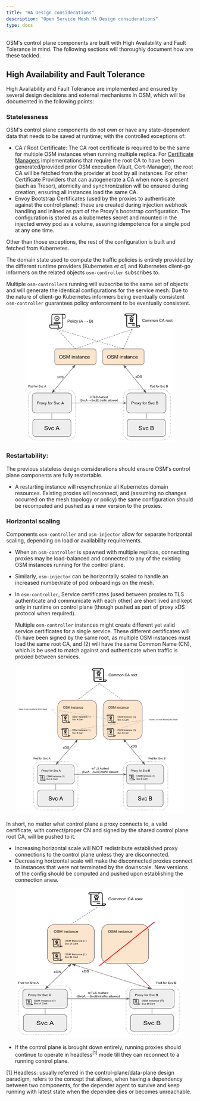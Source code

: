 ```yaml
---
title: "HA Design considerations"
description: "Open Service Mesh HA Design considerations"
type: docs
---
```


OSM's control plane components are built with High Availability and Fault Tolerance in mind. The following sections will thoroughly document how are these tackled.

## High Availability and Fault Tolerance

High Availability and Fault Tolerance are implemented and ensured by several design decisions and external mechanisms in OSM, which will be documented in the following points:

### Statelessness
OSM's control plane components do not own or have any state-dependent data that needs to be saved at runtime; with the controlled exceptions of:
- CA / Root Certificate: The CA root certificate is required to be the same for multiple OSM instances when running multiple replica. For [Certificate Managers](https://github.com/openservicemesh/osm/blob/main/DESIGN.md#2-certificate-manager) implementations that require the root CA to have been generated/provided prior OSM execution (Vault, Cert-Manager), the root CA will be fetched from the provider at boot by all instances.
For other Certificate Providers that can autogenerate a CA when none is present (such as Tresor), atomicity and synchronization will be ensured during creation, ensuring all instances load the same CA.
- Envoy Bootstrap Certificates (used by the proxies to authenticate against the control plane): these are created during injection webhook handling and inlined as part of the Proxy's bootstrap configuration. The configuration is stored as a kubernetes secret and mounted in the injected envoy pod as a volume, assuring idempotence for a single pod at any one time.

Other than those exceptions, the rest of the configuration is built and fetched from Kubernetes.

The domain state used to compute the traffic policies is entirely provided by the different runtime providers (Kubernetes _et al_) and Kubernetes client-go informers on the related objects `osm-controller` subscribes to.

Multiple `osm-controller`s running will subscribe to the same set of objects and will generate the identical configurations for the service mesh. Due to the nature of client-go Kubernetes informers being eventually consistent `osm-controller` guarantees policy enforcement to be eventually consistent.

<p align="center">
  <img src="../images/ha/ha1.png" width="400" height="350"/>
</p>

### Restartability: 
The previous stateless design considerations should ensure OSM's control plane components are fully restartable.

- A restarting instance will resynchronize all Kubernetes domain resources. Existing proxies will reconnect, and (assuming no changes occurred on the mesh topology or policy) the same configuration should be recomputed and pushed as a new version to the proxies.

### Horizontal scaling
Components `osm-controller` and `osm-injector` allow for separate horizontal scaling, depending on load or availability requirements.
- When an `osm-controller` is spawned with multiple replicas, connecting proxies may be load-balanced and connected to any of the existing OSM instances running for the control plane.
- Similarly, `osm-injector` can be horizontally scaled to handle an increased number/rate of pod onboardings on the mesh.
- In `osm-controller`, Service certificates (used between proxies to TLS authenticate and communicate with each other) are short lived and kept only in runtime on control plane (though pushed as part of proxy xDS protocol when required).

  Multiple `osm-controller` instances might create different yet valid service certificates for a single service. These different certificates will (1) have been signed by the same root, as multiple OSM instances must load the same root CA, and (2) will have the same Common Name (CN), which is be used to match against and authenticate when traffic is proxied between services.

<p align="center">
  <img src="../images/ha/ha2.png" width="450" height="400"/>
</p>

  In short, no matter what control plane a proxy connects to, a valid certificate, with correct/proper CN and signed by the shared control plane root CA, will be pushed to it.

- Increasing horizontal scale will NOT redistribute established proxy connections to the control plane unless they are disconnected.
- Decreasing horizontal scale will make the disconnected proxies connect to instances that were not terminated by the downscale. New versions of the config should be computed and pushed upon establishing the connection anew.

<p align="center">
  <img src="../images/ha/ha3.png" width="450" height="400"/>
</p>

- If the control plane is brought down entirely, running proxies should continue to operate in headless<sup>[1]</sup> mode till they can reconnect to a running control plane.




[1] Headless: usually referred in the control-plane/data-plane design paradigm, refers to the concept that allows, when having a dependency between two components, for the depender agent to survive and keep running with latest state when the dependee dies or becomes unreachable.
